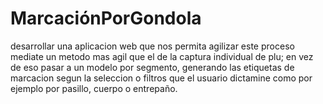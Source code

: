 # MarcaciónPorGondola
desarrollar una aplicacion web que nos permita agilizar este proceso mediate
un metodo mas agil que el de la captura individual de plu; en vez de eso pasar
a un modelo por segmento, generando las etiquetas de marcacion segun la seleccion 
o filtros que el usuario dictamine como por ejemplo por pasillo, cuerpo o entrepaño.

